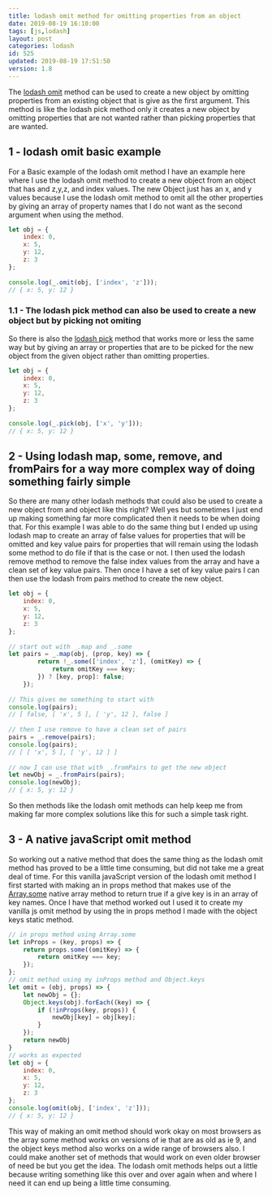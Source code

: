 ```yaml
---
title: lodash omit method for omitting properties from an object
date: 2019-08-19 16:10:00
tags: [js,lodash]
layout: post
categories: lodash
id: 525
updated: 2019-08-19 17:51:50
version: 1.8
---
```


The [lodash omit](https://lodash.com/docs/4.17.15#omit) method can be used to create a new object by omitting properties from an existing object that is give as the first argument. This method is like the lodash pick method only it creates a new object by omitting properties that are not wanted rather than picking properties that are wanted.

<!-- more -->

## 1 - lodash omit basic example

For a Basic example of the lodash omit method I have an example here where I use the lodash omit method to create a new object from an object that has and z,y,z, and index values. The new Object just has an x, and y values because I use the lodash omit method to omit all the other properties by giving an array of property names that I do not want as the second argument when using the method.
```js
let obj = {
    index: 0,
    x: 5,
    y: 12,
    z: 3
};
 
console.log(_.omit(obj, ['index', 'z']));
// { x: 5, y: 12 }
```

### 1.1 - The lodash pick method can also be used to create a new object but by picking not omiting

So there is also the [lodash pick](/2018/07/11/lodash_pick/) method that works more or less the same way but by giving an array or properties that are to be picked for the new object from the given object rather than omitting properties.

```js
let obj = {
    index: 0,
    x: 5,
    y: 12,
    z: 3
};
 
console.log(_.pick(obj, ['x', 'y']));
// { x: 5, y: 12 }
```

## 2 - Using lodash map, some, remove, and fromPairs for a way more complex way of doing something fairly simple

So there are many other lodash methods that could also be used to create a new object from and object like this right? Well yes but sometimes I just end up making something far more complicated then it needs to be when doing that. For this example I was able to do the same thing but I ended up using lodash map to create an array of false values for properties that will be omitted and key value pairs for properties that will remain using the lodash some method to do file if that is the case or not. I then used the lodash remove method to remove the false index values from the array and have a clean set of key value pairs. Then once I have a set of key value pairs I can then use the lodash from pairs method to create the new object.

```js
let obj = {
    index: 0,
    x: 5,
    y: 12,
    z: 3
};
 
// start out with _.map and _.some
let pairs = _.map(obj, (prop, key) => {
        return !_.some(['index', 'z'], (omitKey) => {
            return omitKey === key;
        }) ? [key, prop]: false;
    });
 
// This gives me something to start with
console.log(pairs);
// [ false, [ 'x', 5 ], [ 'y', 12 ], false ]
 
// then I use remove to have a clean set of pairs
pairs = _.remove(pairs);
console.log(pairs);
// [ [ 'x', 5 ], [ 'y', 12 ] ]
 
// now I can use that with _.fromPairs to get the new object
let newObj = _.fromPairs(pairs);
console.log(newObj);
// { x: 5, y: 12 }
```

So then methods like the lodash omit methods can help keep me from making far more complex solutions like this for such a simple task right.

## 3 - A native javaScript omit method

So working out a native method that does the same thing as the lodash omit method has proved to be a little time consuming, but did not take me a great deal of time. For this vanilla javaScript version of the lodash omit method I first started with making an in props method that makes use of the [Array.some](https://developer.mozilla.org/en-US/docs/Web/JavaScript/Reference/Global_Objects/Array/some) native array method to return true if a give key is in an array of key names. Once I have that method worked out I used it to create my vanilla js omit method by using the in props method I made with the object keys static method.

```js
// in props method using Array.some
let inProps = (key, props) => {
    return props.some((omitKey) => {
        return omitKey === key;
    });
};
// omit method using my inProps method and Object.keys
let omit = (obj, props) => {
    let newObj = {};
    Object.keys(obj).forEach((key) => {
        if (!inProps(key, props)) {
            newObj[key] = obj[key];
        }
    });
    return newObj
}
// works as expected
let obj = {
    index: 0,
    x: 5,
    y: 12,
    z: 3
};
console.log(omit(obj, ['index', 'z']));
// { x: 5, y: 12 }
```

This way of making an omit method should work okay on most browsers as the array some method works on versions of ie that are as old as ie 9, and the object keys method also works on a wide range of browsers also. I could make another set of methods that would work on even older browser of need be but you get the idea. The lodash omit methods helps out a little because writing something like this over and over again when and where I need it can end up being a little time consuming.